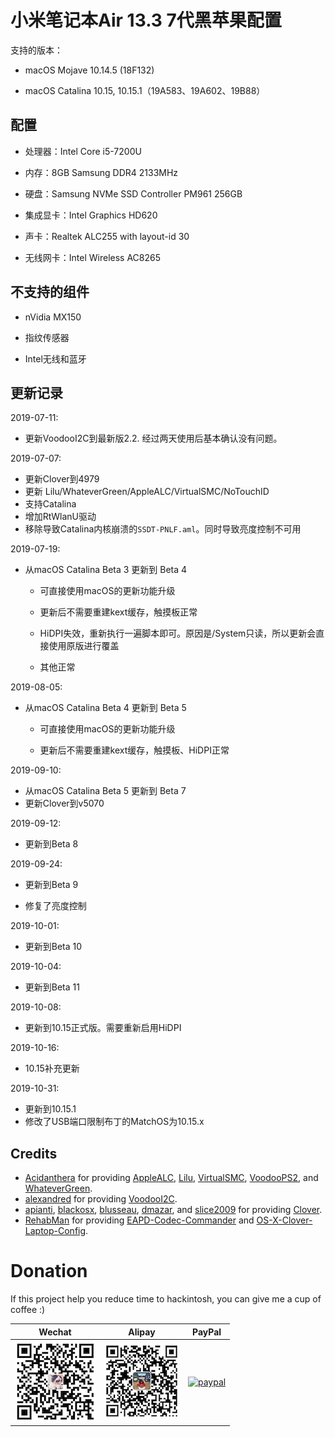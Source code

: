 # 小米笔记本Air 13.3 7代黑苹果配置

支持的版本：

* macOS Mojave 10.14.5 (18F132)

* macOS Catalina 10.15, 10.15.1（19A583、19A602、19B88）

## 配置

* 处理器：Intel Core i5-7200U

* 内存：8GB Samsung DDR4 2133MHz

* 硬盘：Samsung NVMe SSD Controller PM961 256GB

* 集成显卡：Intel Graphics HD620

* 声卡：Realtek ALC255 with layout-id 30

* 无线网卡：Intel Wireless AC8265

## 不支持的组件

* nVidia MX150

* 指纹传感器

* Intel无线和蓝牙

## 更新记录

2019-07-11:

* 更新VoodooI2C到最新版2.2. 经过两天使用后基本确认没有问题。

2019-07-07:

* 更新Clover到4979
* 更新 Lilu/WhateverGreen/AppleALC/VirtualSMC/NoTouchID 
* 支持Catalina
* 增加RtWlanU驱动
* 移除导致Catalina内核崩溃的`SSDT-PNLF.aml`。同时导致亮度控制不可用

2019-07-19:

* 从macOS Catalina Beta 3 更新到 Beta 4

    * 可直接使用macOS的更新功能升级

    * 更新后不需要重建kext缓存，触摸板正常

    * HiDPI失效，重新执行一遍脚本即可。原因是/System只读，所以更新会直接使用原版进行覆盖

    * 其他正常

2019-08-05:

* 从macOS Catalina Beta 4 更新到 Beta 5

    * 可直接使用macOS的更新功能升级

    * 更新后不需要重建kext缓存，触摸板、HiDPI正常

2019-09-10:

* 从macOS Catalina Beta 5 更新到 Beta 7
* 更新Clover到v5070

2019-09-12:

* 更新到Beta 8

2019-09-24:

* 更新到Beta 9

* 修复了亮度控制

2019-10-01:

* 更新到Beta 10

2019-10-04:

* 更新到Beta 11

2019-10-08:

* 更新到10.15正式版。需要重新启用HiDPI

2019-10-16:

* 10.15补充更新

2019-10-31:

* 更新到10.15.1
* 修改了USB端口限制布丁的MatchOS为10.15.x

## Credits

- [Acidanthera](https://github.com/acidanthera) for providing [AppleALC](https://github.com/acidanthera/AppleALC), [Lilu](https://github.com/acidanthera/Lilu), [VirtualSMC](https://github.com/acidanthera/VirtualSMC), [VoodooPS2](https://github.com/acidanthera/VoodooPS2), and [WhateverGreen](https://github.com/acidanthera/WhateverGreen).
- [alexandred](https://github.com/alexandred) for providing [VoodooI2C](https://github.com/alexandred/VoodooI2C).
- [apianti](https://sourceforge.net/u/apianti), [blackosx](https://sourceforge.net/u/blackosx), [blusseau](https://sourceforge.net/u/blusseau), [dmazar](https://sourceforge.net/u/dmazar), and [slice2009](https://sourceforge.net/u/slice2009) for providing [Clover](https://sourceforge.net/projects/cloverefiboot).
- [RehabMan](https://github.com/RehabMan) for providing [EAPD-Codec-Commander](https://github.com/RehabMan/EAPD-Codec-Commander) and [OS-X-Clover-Laptop-Config](https://github.com/RehabMan/OS-X-Clover-Laptop-Config).

# Donation

If this project help you reduce time to hackintosh, you can give me a cup of coffee :)

| Wechat| Alipay | PayPal |
| - | - | - |
| ![wechat](img/wechat.png) | ![alipay](img/alipay.png) | [![paypal](https://www.paypalobjects.com/en_US/i/btn/btn_donateCC_LG.gif)](https://www.paypal.com/cgi-bin/webscr?cmd=_s-xclick&hosted_button_id=XY2PW7DUBTWXE&source=url) |


